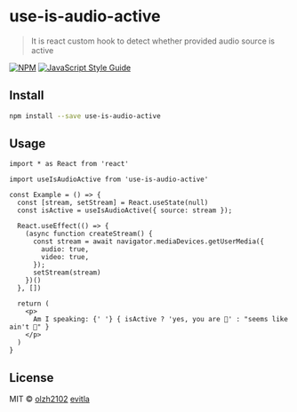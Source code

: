 # use-is-audio-active

> It is react custom hook to detect whether provided audio source is active

[![NPM](https://img.shields.io/npm/v/use-is-audio-active.svg)](https://www.npmjs.com/package/use-is-audio-active) [![JavaScript Style Guide](https://img.shields.io/badge/code_style-standard-brightgreen.svg)](https://standardjs.com)

## Install

```bash
npm install --save use-is-audio-active
```

## Usage

```tsx
import * as React from 'react'

import useIsAudioActive from 'use-is-audio-active'

const Example = () => {
  const [stream, setStream] = React.useState(null)
  const isActive = useIsAudioActive({ source: stream });

  React.useEffect(() => {
    (async function createStream() {
      const stream = await navigator.mediaDevices.getUserMedia({
        audio: true,
        video: true,
      });
      setStream(stream)
    })()
  }, [])  
  
  return (
    <p>
      Am I speaking: {' '} { isActive ? 'yes, you are 🕺' : "seems like ain't 🦻" }
    </p>
  )
}
```

## License

MIT © [olzh2102](https://github.com/olzh2102) [evitla](https://github.com/evitla)
